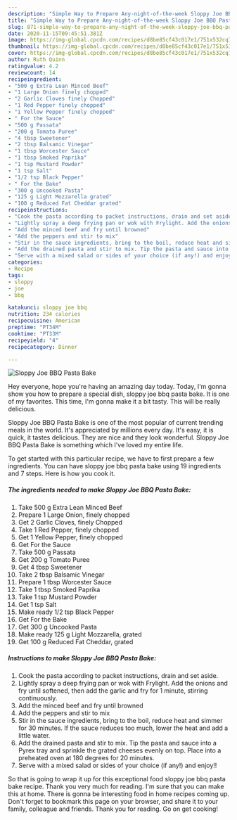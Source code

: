 ```yaml
---
description: "Simple Way to Prepare Any-night-of-the-week Sloppy Joe BBQ Pasta Bake"
title: "Simple Way to Prepare Any-night-of-the-week Sloppy Joe BBQ Pasta Bake"
slug: 871-simple-way-to-prepare-any-night-of-the-week-sloppy-joe-bbq-pasta-bake
date: 2020-11-15T09:45:51.381Z
image: https://img-global.cpcdn.com/recipes/d8be85cf43c017e1/751x532cq70/sloppy-joe-bbq-pasta-bake-recipe-main-photo.jpg
thumbnail: https://img-global.cpcdn.com/recipes/d8be85cf43c017e1/751x532cq70/sloppy-joe-bbq-pasta-bake-recipe-main-photo.jpg
cover: https://img-global.cpcdn.com/recipes/d8be85cf43c017e1/751x532cq70/sloppy-joe-bbq-pasta-bake-recipe-main-photo.jpg
author: Ruth Quinn
ratingvalue: 4.2
reviewcount: 14
recipeingredient:
- "500 g Extra Lean Minced Beef"
- "1 Large Onion finely chopped"
- "2 Garlic Cloves finely Chopped"
- "1 Red Pepper finely chopped"
- "1 Yellow Pepper finely chopped"
- " For the Sauce"
- "500 g Passata"
- "200 g Tomato Puree"
- "4 tbsp Sweetener"
- "2 tbsp Balsamic Vinegar"
- "1 tbsp Worcester Sauce"
- "1 tbsp Smoked Paprika"
- "1 tsp Mustard Powder"
- "1 tsp Salt"
- "1/2 tsp Black Pepper"
- " For the Bake"
- "300 g Uncooked Pasta"
- "125 g Light Mozzarella grated"
- "100 g Reduced Fat Cheddar grated"
recipeinstructions:
- "Cook the pasta according to packet instructions, drain and set aside."
- "Lightly spray a deep frying pan or wok with Frylight. Add the onions and fry until softened, then add the garlic and fry for 1 minute, stirring continuously."
- "Add the minced beef and fry until browned"
- "Add the peppers and stir to mix"
- "Stir in the sauce ingredients, bring to the boil, reduce heat and simmer for 30 minutes. If the sauce reduces too much, lower the heat and add a little water."
- "Add the drained pasta and stir to mix. Tip the pasta and sauce into a Pyrex tray and sprinkle the grated cheeses evenly on top. Place into a preheated oven at 180 degrees for 20 minutes."
- "Serve with a mixed salad or sides of your choice (if any!) and enjoy!!"
categories:
- Recipe
tags:
- sloppy
- joe
- bbq

katakunci: sloppy joe bbq 
nutrition: 234 calories
recipecuisine: American
preptime: "PT34M"
cooktime: "PT33M"
recipeyield: "4"
recipecategory: Dinner

---
```



![Sloppy Joe BBQ Pasta Bake](https://img-global.cpcdn.com/recipes/d8be85cf43c017e1/751x532cq70/sloppy-joe-bbq-pasta-bake-recipe-main-photo.jpg)

Hey everyone, hope you're having an amazing day today. Today, I'm gonna show you how to prepare a special dish, sloppy joe bbq pasta bake. It is one of my favorites. This time, I'm gonna make it a bit tasty. This will be really delicious.



Sloppy Joe BBQ Pasta Bake is one of the most popular of current trending meals in the world. It's appreciated by millions every day. It's easy, it is quick, it tastes delicious. They are nice and they look wonderful. Sloppy Joe BBQ Pasta Bake is something which I've loved my entire life.


To get started with this particular recipe, we have to first prepare a few ingredients. You can have sloppy joe bbq pasta bake using 19 ingredients and 7 steps. Here is how you cook it.

<!--inarticleads1-->

##### The ingredients needed to make Sloppy Joe BBQ Pasta Bake:

1. Take 500 g Extra Lean Minced Beef
1. Prepare 1 Large Onion, finely chopped
1. Get 2 Garlic Cloves, finely Chopped
1. Take 1 Red Pepper, finely chopped
1. Get 1 Yellow Pepper, finely chopped
1. Get  For the Sauce
1. Take 500 g Passata
1. Get 200 g Tomato Puree
1. Get 4 tbsp Sweetener
1. Take 2 tbsp Balsamic Vinegar
1. Prepare 1 tbsp Worcester Sauce
1. Take 1 tbsp Smoked Paprika
1. Take 1 tsp Mustard Powder
1. Get 1 tsp Salt
1. Make ready 1/2 tsp Black Pepper
1. Get  For the Bake
1. Get 300 g Uncooked Pasta
1. Make ready 125 g Light Mozzarella, grated
1. Get 100 g Reduced Fat Cheddar, grated




<!--inarticleads2-->

##### Instructions to make Sloppy Joe BBQ Pasta Bake:

1. Cook the pasta according to packet instructions, drain and set aside.
1. Lightly spray a deep frying pan or wok with Frylight. Add the onions and fry until softened, then add the garlic and fry for 1 minute, stirring continuously.
1. Add the minced beef and fry until browned
1. Add the peppers and stir to mix
1. Stir in the sauce ingredients, bring to the boil, reduce heat and simmer for 30 minutes. If the sauce reduces too much, lower the heat and add a little water.
1. Add the drained pasta and stir to mix. Tip the pasta and sauce into a Pyrex tray and sprinkle the grated cheeses evenly on top. Place into a preheated oven at 180 degrees for 20 minutes.
1. Serve with a mixed salad or sides of your choice (if any!) and enjoy!!




So that is going to wrap it up for this exceptional food sloppy joe bbq pasta bake recipe. Thank you very much for reading. I'm sure that you can make this at home. There is gonna be interesting food in home recipes coming up. Don't forget to bookmark this page on your browser, and share it to your family, colleague and friends. Thank you for reading. Go on get cooking!
